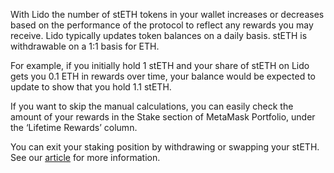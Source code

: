 With Lido the number of stETH tokens in your wallet increases or decreases based on the performance of the protocol to reflect any rewards you may receive. Lido typically updates token balances on a daily basis. stETH is withdrawable on a 1:1 basis for ETH. 


For example, if you initially hold 1 stETH and your share of stETH on Lido gets you 0.1 ETH in rewards over time, your balance would be expected to update to show that you hold 1.1 stETH.


If you want to skip the manual calculations, you can easily check the amount of your rewards in the Stake section of MetaMask Portfolio, under the ‘Lifetime Rewards’ column.


You can exit your staking position by withdrawing or swapping your stETH. See our [article](https://support.metamask.io/hc/en-us/articles/11834605248923) for more information. 

